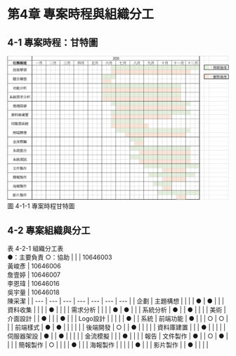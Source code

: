 # 第4章 專案時程與組織分工

## 4-1 專案時程：甘特圖
![圖 4-1-1 專案時程甘特圖](./images/CH4/圖4-1-1專案時程甘特圖.jpg)
<br>
圖 4-1-1 專案時程甘特圖

## 4-2 專案組織與分工
表 4-2-1 組織分工表
<br>
●：主要負責 ○：協助
|  |  | 10646003<br/>黃峻彥 | 10646006<br/>詹壹婷 | 10646007<br/>李恩瑋 | 10646016<br/>吳宇量 | 10646018<br/>陳采潔 |
| --- | --- | --- | --- | --- | --- | --- |
| 企劃 | 主題構想 |  |  |  | ● | ● |
|  | 資料收集 |  |  |  | ● |  |
|  | 需求分析 |  |  |  | ● | ● |
|  | 系統分析 | ● |  | ● |  |  |
| 美術 | 介面設計 |  | ● |  |  | ● |
|  | Logo設計 |  |  |  |  | ● |
| 系統 | 前端功能 | ● |  |  | ○ | ○ |
|  | 前端樣式 | ● | ● |  |  |  |
|  | 後端開發 | ○ |  | ● |  |  |
|  | 資料庫建置 |  |  | ● |  |  |
|  | 伺服器架設 | ● |  | ● |  |  |
|  | 金流模擬 |  |  | ● |  |  |
| 報告 | 文件製作 | ● |  | ○ | ● |  |
|  | 簡報製作 | ○ |  |  |  | ● |
|  | 海報製作 |  |  |  |  | ● |
|  | 影片製作 |  | ● |  |  |  |
